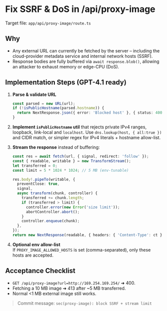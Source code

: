 # Fix SSRF & DoS in /api/proxy-image

Target file: `app/api/proxy-image/route.ts`

## Why

- Any external URL can currently be fetched by the server – including the
  cloud-provider metadata service and internal network hosts (SSRF).
- Response bodies are fully buffered via `await response.blob()`, allowing an
  attacker to exhaust memory or edge-CPU (DoS).

## Implementation Steps (GPT-4.1 ready)

1. **Parse & validate URL**

   ```ts
   const parsed = new URL(url);
   if (!isPublicHostname(parsed.hostname)) {
     return NextResponse.json({ error: 'Blocked host' }, { status: 400 });
   }
   ```

2. **Implement `isPublicHostname` util** that rejects private IPv4 ranges,
   loopback, link-local and `localhost`. Use `dns.lookup(host, { all:true })`
   and CIDR match, or simpler regex for IPv4 literals + hostname allow-list.

3. **Stream the response** instead of buffering:

   ```ts
   const res = await fetch(url, { signal, redirect: 'follow' });
   const { readable, writable } = new TransformStream();
   let transferred = 0;
   const limit = 5 * 1024 * 1024; // 5 MB (env-tunable)

   res.body!.pipeTo(writable, {
     preventClose: true,
     signal,
     async transform(chunk, controller) {
       transferred += chunk.length;
       if (transferred > limit) {
         controller.error(new Error('size limit'));
         abortController.abort();
       }
       controller.enqueue(chunk);
     },
   });
   return new NextResponse(readable, { headers: { 'Content-Type': ct } });
   ```

4. **Optional env allow-list**  
   If `PROXY_IMAGE_ALLOWED_HOSTS` is set (comma-separated), only these hosts
   are accepted.

## Acceptance Checklist

- `GET /api/proxy-image?url=http://169.254.169.254/` ➜ 400.
- Fetching a 10 MB image ➜ 413 after ~5 MB transferred.
- Normal <1 MB external image still works.

> Commit message: `sec(proxy-image): block SSRF + stream limit`

